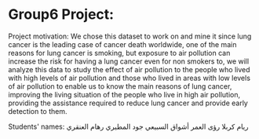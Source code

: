 # Group6 Project:

Project motivation:
We chose this dataset to work on and mine it since lung cancer is the leading case of cancer death worldwide, one of the main reasons for lung cancer is smoking, but exposure to air pollution can increase the risk for having a lung cancer even for non smokers to, we will analyze this data to study the effect of air pollution to the people who lived with high levels of air pollution and those who lived in areas with low levels of air pollution to enable us to know the main reasons of lung cancer, improving the living situation of the people who live in high air pollution, providing the assistance required to reduce lung cancer and provide early detection to them.

Students' names:
ريام كربلا
رؤى العمر
أشواق السبيعي
جود المطيري
رهام العنقري
